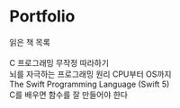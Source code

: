 # Portfolio


읽은 책 목록<br />
<br />
C 프로그래밍 무작정 따라하기<br />
뇌를 자극하는 프로그래밍 원리 CPU부터 OS까지<br />
The Swift Programming Language (Swift 5)<br />
C를 배우면 함수를 잘 만들어야 한다<br />

